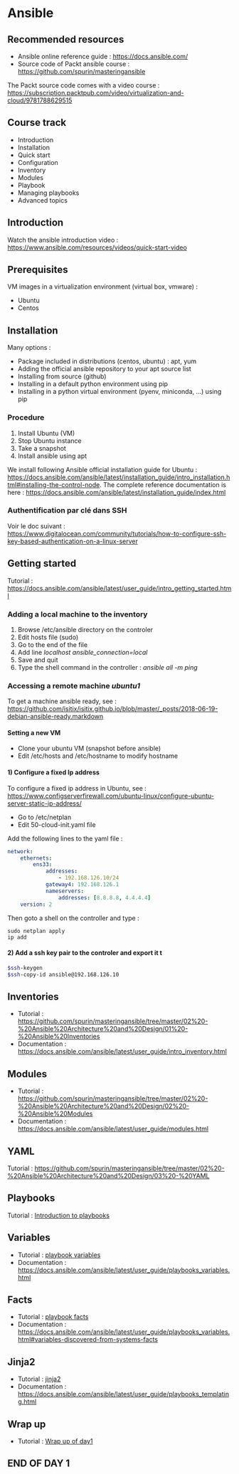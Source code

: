# Ansible

## Recommended resources

+ Ansible online reference guide : https://docs.ansible.com/
+ Source code of Packt ansible course : https://github.com/spurin/masteringansible

The Packt source code comes with a video course : https://subscription.packtpub.com/video/virtualization-and-cloud/9781788629515

## Course track

+ Introduction
+ Installation
+ Quick start
+ Configuration
+ Inventory
+ Modules
+ Playbook
+ Managing playbooks
+ Advanced topics

## Introduction

Watch the ansible introduction video : https://www.ansible.com/resources/videos/quick-start-video

## Prerequisites

VM images in a virtualization environment (virtual box, vmware) :

+ Ubuntu
+ Centos

## Installation

Many options :

+ Package included in distributions (centos, ubuntu) : apt, yum
+ Adding the official ansible repository to your apt source list
+ Installing from source (github)
+ Installing in a default python environment using pip
+ Installing in a python virtual environment (pyenv, miniconda, ...) using pip

### Procedure

1. Install Ubuntu (VM)
2. Stop Ubuntu instance
3. Take a snapshot
4. Install ansible using apt

We install following Ansible official installation guide for Ubuntu : https://docs.ansible.com/ansible/latest/installation_guide/intro_installation.html#installing-the-control-node. The complete reference documentation is here : https://docs.ansible.com/ansible/latest/installation_guide/index.html

### Authentification par clé dans SSH

Voir le doc suivant : https://www.digitalocean.com/community/tutorials/how-to-configure-ssh-key-based-authentication-on-a-linux-server

## Getting started

Tutorial : https://docs.ansible.com/ansible/latest/user_guide/intro_getting_started.html

### Adding a local machine to the inventory

1. Browse /etc/ansible directory on the controler
2. Edit hosts file (sudo)
3. Go to the end of the file
4. Add line *localhost ansible_connection=local*
5. Save and quit
6. Type the shell command in the controller : *ansible all -m ping*

### Accessing a remote machine *ubuntu1*

To get a machine ansible ready, see : https://github.com/isitix/isitix.github.io/blob/master/_posts/2018-06-19-debian-ansible-ready.markdown

#### Setting a new VM

+ Clone your ubuntu VM (snapshot before ansible)
+ Edit /etc/hosts and /etc/hostname to modify hostname 

#### 1) Configure a fixed Ip address
To configure a fixed ip address in Ubuntu, see : https://www.configserverfirewall.com/ubuntu-linux/configure-ubuntu-server-static-ip-address/

+ Go to /etc/netplan
+ Edit 50-cloud-init.yaml file

Add the following lines to the yaml file : 

```yaml
network:
    ethernets:
        ens33:
            addresses:
                - 192.168.126.10/24
            gateway4: 192.168.126.1
            nameservers:
                addresses: [8.8.8.8, 4.4.4.4]
    version: 2
```

Then goto a shell on the controller and type :
```shell
sudo netplan apply
ip add
```

#### 2) Add a ssh key pair to the controler and export it t

```bash
$ssh-keygen
$ssh-copy-id ansible@192.168.126.10
```

## Inventories

+ Tutorial : https://github.com/spurin/masteringansible/tree/master/02%20-%20Ansible%20Architecture%20and%20Design/01%20-%20Ansible%20Inventories
+ Documentation : https://docs.ansible.com/ansible/latest/user_guide/intro_inventory.html

## Modules

+ Tutorial : https://github.com/spurin/masteringansible/tree/master/02%20-%20Ansible%20Architecture%20and%20Design/02%20-%20Ansible%20Modules
+ Documentation : https://docs.ansible.com/ansible/latest/user_guide/modules.html

## YAML

Tutorial : https://github.com/spurin/masteringansible/tree/master/02%20-%20Ansible%20Architecture%20and%20Design/03%20-%20YAML

## Playbooks

Tutorial : [Introduction to playbooks]("https://github.com/spurin/masteringansible/tree/master/02%20-%20Ansible%20Architecture%20and%20Design/04%20-%20Ansible%20Playbooks%2C%20Breakdown%20of%20sections")

## Variables

+ Tutorial : [playbook variables]("https://github.com/PacktPublishing/Mastering-Ansible/tree/master/02%20-%20Ansible%20Architecture%20and%20Design/05%20-%20Ansible%20Playbooks%2C%20Variables")
+ Documentation : https://docs.ansible.com/ansible/latest/user_guide/playbooks_variables.html

## Facts

+ Tutorial : [playbook facts]("https://github.com/PacktPublishing/Mastering-Ansible/tree/master/02%20-%20Ansible%20Architecture%20and%20Design/06%20-%20Ansible%20Playbooks%2C%20Facts")
+ Documentation : https://docs.ansible.com/ansible/latest/user_guide/playbooks_variables.html#variables-discovered-from-systems-facts

## Jinja2

+ Tutorial : [jinja2]("https://github.com/PacktPublishing/Mastering-Ansible/tree/master/02%20-%20Ansible%20Architecture%20and%20Design/07%20-%20Templating%20with%20Jinja2")
+ Documentation : https://docs.ansible.com/ansible/latest/user_guide/playbooks_templating.html

## Wrap up

+ Tutorial : [Wrap up of day1](https://github.com/PacktPublishing/Mastering-Ansible/tree/master/02%20-%20Ansible%20Architecture%20and%20Design/08%20-%20Ansible%20Playbooks%2C%20Creating%20and%20Executing)

## END OF DAY 1
